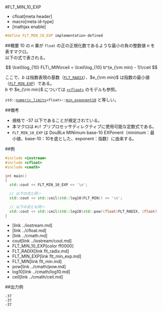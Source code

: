 #FLT_MIN_10_EXP
* cfloat[meta header]
* macro[meta id-type]
* [mathjax enable]

```cpp
#define FLT_MIN_10_EXP implementation-defined
```

##概要
$10$ の $n$ 乗が `float` の正の正規化数であるような最小の負の整数値 $n$ を表すマクロ。  
以下の式で表される。

$$
\lceil\log_{10} FLT\_MIN\rceil = \lceil\log_{10} b^{e_{\rm min} - 1}\rceil
$$

ここで、$b$ は指数表現の基数（[`FLT_RADIX`](flt_radix.md)）、$e_{\rm min}$ は指数の最小値（[`FLT_MIN_EXP`](flt_min_exp.md)）である。  
$b$ や $e_{\rm min}$ については [`<cfloat>`](../cfloat.md) のモデルも参照。

`std::`[`numeric_limits`](/reference/limits/numeric_limits.md)`<float>::`[`min_exponent10`](/reference/limits/numeric_limits/min_exponent10.md) と等しい。


##備考
- 規格で -37 以下であることが規定されている。
- 本マクロは `#if` プリプロセッサディレクティブに使用可能な定数式である。
- `FLT_MIN_10_EXP` は DouBLe MINimum base-10 EXPonent（minimum：最小値、base-10：10を底とした、exponent：指数）に由来する。


##例
```cpp
#include <iostream>
#include <cfloat>
#include <cmath>

int main()
{
  std::cout << FLT_MIN_10_EXP << '\n';

  // 以下の式と同一
  std::cout << std::ceil(std::log10(FLT_MIN)) << '\n';

  // 以下の式とも同一
  std::cout << std::ceil(std::log10(std::pow((float)FLT_RADIX, (float)(FLT_MIN_EXP - 1)))) << '\n';
}
```
* <iostream>[link ../iostream.md]
* <cfloat>[link ../cfloat.md]
* <cmath>[link ../cmath.md]
* cout[link ../iostream/cout.md]
* FLT_MIN_10_EXP[color ff0000]
* FLT_RADIX[link flt_radix.md]
* FLT_MIN_EXP[link flt_min_exp.md]
* FLT_MIN[link flt_min.md]
* pow[link ../cmath/pow.md]
* log10[link ../cmath/log10.md]
* ceil[link ../cmath/ceil.md]

##出力例
```
-37
-37
-37
```
